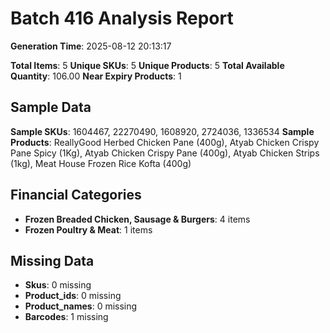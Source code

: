# Batch 416 Analysis Report

**Generation Time**: 2025-08-12 20:13:17

**Total Items**: 5
**Unique SKUs**: 5
**Unique Products**: 5
**Total Available Quantity**: 106.00
**Near Expiry Products**: 1

## Sample Data
**Sample SKUs**: 1604467, 22270490, 1608920, 2724036, 1336534
**Sample Products**: ReallyGood Herbed Chicken Pane (400g), Atyab Chicken Crispy Pane Spicy (1Kg), Atyab Chicken Crispy Pane (400g), Atyab Chicken Strips (1kg), Meat House Frozen Rice Kofta (400g)

## Financial Categories
- **Frozen Breaded Chicken, Sausage & Burgers**: 4 items
- **Frozen Poultry & Meat**: 1 items

## Missing Data
- **Skus**: 0 missing
- **Product_ids**: 0 missing
- **Product_names**: 0 missing
- **Barcodes**: 1 missing
